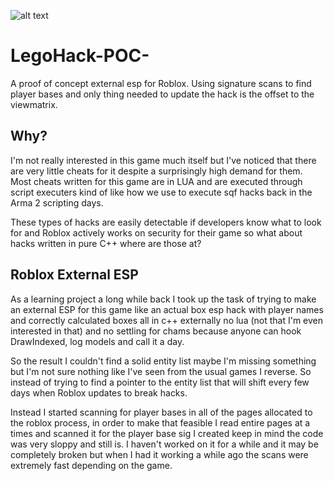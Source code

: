 
![alt text](https://i.imgur.com/ZdvBGvB.png)

# LegoHack-POC-
  A proof of concept external esp for Roblox. Using signature scans to find player bases and only thing needed to update the hack
is the offset to the viewmatrix.

## Why?
  I'm not really interested in this game much itself but I've noticed that there are very little cheats for it despite a surprisingly 
high demand for them. Most cheats written for this game are in LUA and are executed through script executers kind of like how we use 
to execute sqf hacks back in the Arma 2 scripting days. 

These types of hacks are easily detectable if developers know what to look for
and Roblox actively works on security for their game so what about hacks written in pure C++ where are those at?


## Roblox External ESP
  As a learning project a long while back I took up the task of trying to make an external ESP for this game like an actual box esp hack with player names and correctly calculated boxes all in c++ externally no lua (not that I'm even interested in that) and no settling for chams because anyone can hook DrawIndexed, log models and call it a day. 

  So the result I couldn't find a solid entity list maybe I'm missing something but I'm not sure nothing like I've seen from the usual games I reverse. So instead of trying to find a pointer to the entity list that will shift every few days when Roblox updates to break hacks. 
  
  Instead I started scanning for player bases in all of the pages allocated to the roblox process, in order to make that feasible I read entire pages at a times and scanned it for the player base sig I created keep in mind the code was very sloppy and still is. I haven't worked on it for a while and it may be completely broken but when I had it working a while ago the scans were extremely fast depending on the game.

